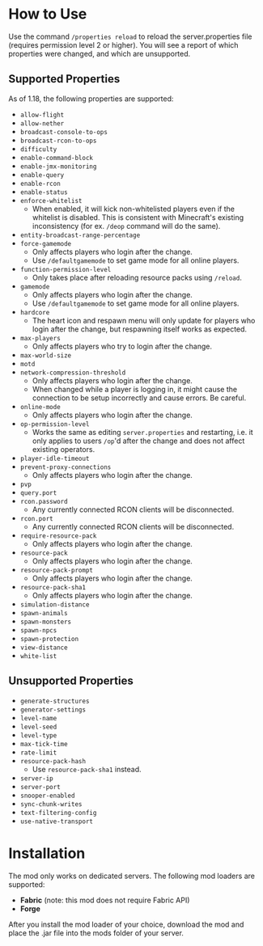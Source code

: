 # How to Use

Use the command `/properties reload` to reload the server.properties file (requires permission level 2 or higher). You will see a report of which properties were changed, and which are unsupported.

## Supported Properties

As of 1.18, the following properties are supported:

- `allow-flight`
- `allow-nether`
- `broadcast-console-to-ops`
- `broadcast-rcon-to-ops`
- `difficulty`
- `enable-command-block`
- `enable-jmx-monitoring`
- `enable-query`
- `enable-rcon`
- `enable-status`
- `enforce-whitelist`
  - When enabled, it will kick non-whitelisted players even if the whitelist is disabled. This is consistent with Minecraft's existing inconsistency (for ex. `/deop` command will do the same).
- `entity-broadcast-range-percentage`
- `force-gamemode`
  - Only affects players who login after the change.
  - Use `/defaultgamemode` to set game mode for all online players.
- `function-permission-level`
  - Only takes place after reloading resource packs using `/reload`.
- `gamemode`
  - Only affects players who login after the change.
  - Use `/defaultgamemode` to set game mode for all online players.
- `hardcore`
  - The heart icon and respawn menu will only update for players who login after the change, but respawning itself works as expected.
- `max-players`
  - Only affects players who try to login after the change.
- `max-world-size`
- `motd`
- `network-compression-threshold`
  - Only affects players who login after the change.
  - When changed while a player is logging in, it might cause the connection to be setup incorrectly and cause errors. Be careful.
- `online-mode`
  - Only affects players who login after the change.
- `op-permission-level`
  - Works the same as editing `server.properties` and restarting, i.e. it only applies to users `/op`'d after the change and does not affect existing operators.
- `player-idle-timeout`
- `prevent-proxy-connections`
  - Only affects players who login after the change.
- `pvp`
- `query.port`
- `rcon.password`
  - Any currently connected RCON clients will be disconnected.
- `rcon.port`
  - Any currently connected RCON clients will be disconnected.
- `require-resource-pack`
  - Only affects players who login after the change.
- `resource-pack`
  - Only affects players who login after the change.
- `resource-pack-prompt`
  - Only affects players who login after the change.
- `resource-pack-sha1`
  - Only affects players who login after the change.
- `simulation-distance`
- `spawn-animals`
- `spawn-monsters`
- `spawn-npcs`
- `spawn-protection`
- `view-distance`
- `white-list`

## Unsupported Properties

- `generate-structures`
- `generator-settings`
- `level-name`
- `level-seed`
- `level-type`
- `max-tick-time`
- `rate-limit`
- `resource-pack-hash`
  - Use `resource-pack-sha1` instead.
- `server-ip`
- `server-port`
- `snooper-enabled`
- `sync-chunk-writes`
- `text-filtering-config`
- `use-native-transport`

# Installation

The mod only works on dedicated servers. The following mod loaders are supported:

- **Fabric** (note: this mod does not require Fabric API)
- **Forge**

After you install the mod loader of your choice, download the mod and place the .jar file into the mods folder of your server.
